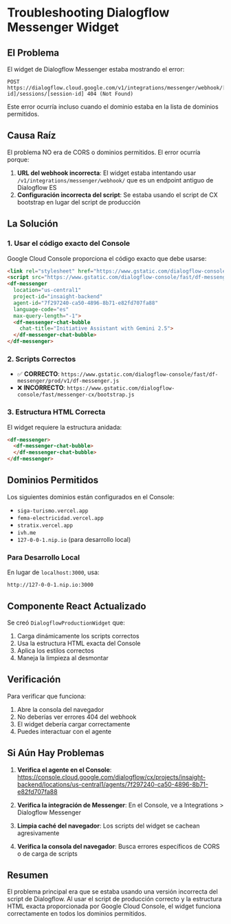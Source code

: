 # Troubleshooting Dialogflow Messenger Widget

## El Problema

El widget de Dialogflow Messenger estaba mostrando el error:
```
POST https://dialogflow.cloud.google.com/v1/integrations/messenger/webhook/[agent-id]/sessions/[session-id] 404 (Not Found)
```

Este error ocurría incluso cuando el dominio estaba en la lista de dominios permitidos.

## Causa Raíz

El problema NO era de CORS o dominios permitidos. El error ocurría porque:

1. **URL del webhook incorrecta**: El widget estaba intentando usar `/v1/integrations/messenger/webhook/` que es un endpoint antiguo de Dialogflow ES
2. **Configuración incorrecta del script**: Se estaba usando el script de CX bootstrap en lugar del script de producción

## La Solución

### 1. Usar el código exacto del Console

Google Cloud Console proporciona el código exacto que debe usarse:

```html
<link rel="stylesheet" href="https://www.gstatic.com/dialogflow-console/fast/df-messenger/prod/v1/themes/df-messenger-default.css">
<script src="https://www.gstatic.com/dialogflow-console/fast/df-messenger/prod/v1/df-messenger.js"></script>
<df-messenger
  location="us-central1"
  project-id="insaight-backend"
  agent-id="7f297240-ca50-4896-8b71-e82fd707fa88"
  language-code="es"
  max-query-length="-1">
  <df-messenger-chat-bubble
    chat-title="Initiative Assistant with Gemini 2.5">
  </df-messenger-chat-bubble>
</df-messenger>
```

### 2. Scripts Correctos

- ✅ **CORRECTO**: `https://www.gstatic.com/dialogflow-console/fast/df-messenger/prod/v1/df-messenger.js`
- ❌ **INCORRECTO**: `https://www.gstatic.com/dialogflow-console/fast/messenger-cx/bootstrap.js`

### 3. Estructura HTML Correcta

El widget requiere la estructura anidada:
```html
<df-messenger>
  <df-messenger-chat-bubble>
  </df-messenger-chat-bubble>
</df-messenger>
```

## Dominios Permitidos

Los siguientes dominios están configurados en el Console:
- `siga-turismo.vercel.app`
- `fema-electricidad.vercel.app`
- `stratix.vercel.app`
- `ivh.me`
- `127-0-0-1.nip.io` (para desarrollo local)

### Para Desarrollo Local

En lugar de `localhost:3000`, usa:
```
http://127-0-0-1.nip.io:3000
```

## Componente React Actualizado

Se creó `DialogflowProductionWidget` que:
1. Carga dinámicamente los scripts correctos
2. Usa la estructura HTML exacta del Console
3. Aplica los estilos correctos
4. Maneja la limpieza al desmontar

## Verificación

Para verificar que funciona:

1. Abre la consola del navegador
2. No deberías ver errores 404 del webhook
3. El widget debería cargar correctamente
4. Puedes interactuar con el agente

## Si Aún Hay Problemas

1. **Verifica el agente en el Console**: 
   https://console.cloud.google.com/dialogflow/cx/projects/insaight-backend/locations/us-central1/agents/7f297240-ca50-4896-8b71-e82fd707fa88

2. **Verifica la integración de Messenger**:
   En el Console, ve a Integrations > Dialogflow Messenger

3. **Limpia caché del navegador**:
   Los scripts del widget se cachean agresivamente

4. **Verifica la consola del navegador**:
   Busca errores específicos de CORS o de carga de scripts

## Resumen

El problema principal era que se estaba usando una versión incorrecta del script de Dialogflow. Al usar el script de producción correcto y la estructura HTML exacta proporcionada por Google Cloud Console, el widget funciona correctamente en todos los dominios permitidos.